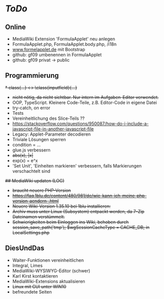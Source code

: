 # *ToDo* #
## Online
* MediaWiki Extension 'FormulaApplet' neu anlegen
* FormulaApplet.php, FormulaApplet.body.php, /i18n
* www.formelapplet.de mit Bootstrap
* github: gf09 umbenennen in FormulaApplet
* github: gf09 privat -> public

## Programmierung
<s>* class{...} <-> \class{inputfield}{...}
   * nicht nötig, da nicht sichtbar. Nur intern im Aufgaben-Editor verwendet.</s>
* OOP, TypeScript. Kleinere Code-Teile, z.B. Editor-Code in eigene Datei
* try-catch, on error
* Tests
* Vereinheitlichung des Slice-Teils ??
* https://stackoverflow.com/questions/950087/how-do-i-include-a-javascript-file-in-another-javascript-file
* Legacy: Applet-Parameter decodieren
* Triviale Lösungen sperren
* condition = ...
* glue.js verbessern
* <s>abs(x), |x| </s>
* exp(x) = e^x
* 'Set Unit', 'Einheiten markieren' verbessern, falls Markierungen verschachtelt sind


<s>## MediaWiki updaten (LOG)
* braucht neuere PHP-Version
* https://faq.1blu.de/content/480/981/de/wie-kann-ich-meine-php-version-aendern-.html
* Neuere Wiki-Version 1.35.10 bei 1blu installieren:
* Archiv muss unter Linux (Subsystem) entpackt werden, 
  da 7-Zip Dateinamen verstümmelt.
* Schwierigkeiten beim Einloggen ins Wiki, behoben durch
  session_save_path('tmp');
  $wgSessionCacheType = CACHE_DB;
  in LocalSettings.php
  </s>


## DiesUndDas
* Waiter-Funktionen vereinheitlichen
* Integral, Limes
* MediaWiki-WYSIWYG-Editor (schwer)
* Karl Kirst kontaktieren
* MediaWiki-Extensions aktualisieren
* <s>Linux mit GUI unter WIN10</s>
* befreundete Seiten


